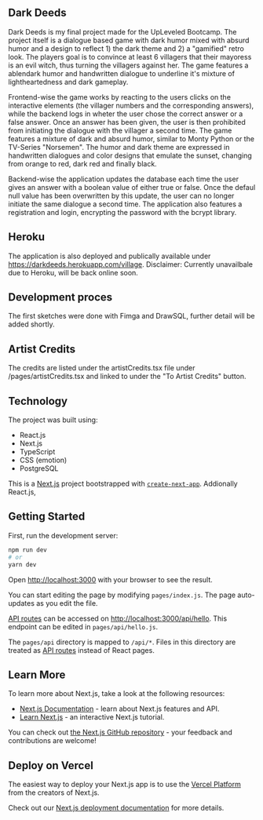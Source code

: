 ## Dark Deeds

Dark Deeds is my final project made for the UpLeveled Bootcamp. The project itself is a dialogue based game with dark humor mixed with absurd humor and a design to reflect 1) the dark theme and 2) a "gamified" retro look. The players goal is to convince at least 6 villagers that their mayoress is an evil witch, thus turning the villagers against her.
The game features a ablendark humor and handwritten dialogue to underline it's mixture of lightheartedness and dark gameplay.

Frontend-wise the game works by reacting to the users clicks on the interactive elements (the villager numbers and the corresponding answers), while the backend logs in wheter the user chose the correct answer or a false answer. Once an answer has been given, the user is then prohibited from initiating the dialogue with the villager a second time.
The game features a mixture of dark and absurd humor, similar to Monty Python or the TV-Series "Norsemen". The humor and dark theme are expressed in handwritten dialogues and color designs that emulate the sunset, changing from orange to red, dark red and finally black.

Backend-wise the application updates the database each time the user gives an answer with a boolean value of either true or false. Once the defaul null value has been overwritten by this update, the user can no longer initiate the same dialogue a second time.
The application also features a registration and login, encrypting the password with the bcrypt library.

## Heroku

The application is also deployed and publically available under https://darkdeeds.herokuapp.com/village.
Disclaimer: Currently unavailbale due to Heroku, will be back online soon.

## Development proces

The first sketches were done with Fimga and DrawSQL, further detail will be added shortly.

## Artist Credits

The credits are listed under the artistCredits.tsx file under /pages/artistCredits.tsx and linked to under the "To Artist Credits" button.

## Technology

The project was built using:

- React.js
- Next.js
- TypeScript
- CSS (emotion)
- PostgreSQL

This is a [Next.js](https://nextjs.org/) project bootstrapped with [`create-next-app`](https://github.com/vercel/next.js/tree/canary/packages/create-next-app).
Addionally React.js,

## Getting Started

First, run the development server:

```bash
npm run dev
# or
yarn dev
```

Open [http://localhost:3000](http://localhost:3000) with your browser to see the result.

You can start editing the page by modifying `pages/index.js`. The page auto-updates as you edit the file.

[API routes](https://nextjs.org/docs/api-routes/introduction) can be accessed on [http://localhost:3000/api/hello](http://localhost:3000/api/hello). This endpoint can be edited in `pages/api/hello.js`.

The `pages/api` directory is mapped to `/api/*`. Files in this directory are treated as [API routes](https://nextjs.org/docs/api-routes/introduction) instead of React pages.

## Learn More

To learn more about Next.js, take a look at the following resources:

- [Next.js Documentation](https://nextjs.org/docs) - learn about Next.js features and API.
- [Learn Next.js](https://nextjs.org/learn) - an interactive Next.js tutorial.

You can check out [the Next.js GitHub repository](https://github.com/vercel/next.js/) - your feedback and contributions are welcome!

## Deploy on Vercel

The easiest way to deploy your Next.js app is to use the [Vercel Platform](https://vercel.com/new?utm_medium=default-template&filter=next.js&utm_source=create-next-app&utm_campaign=create-next-app-readme) from the creators of Next.js.

Check out our [Next.js deployment documentation](https://nextjs.org/docs/deployment) for more details.
